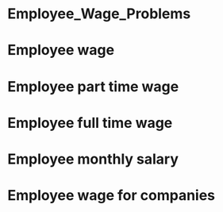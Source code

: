 # Employee_Wage_Problems
# Employee wage 
# Employee part time wage
# Employee full time wage
# Employee monthly salary
# Employee wage for companies
